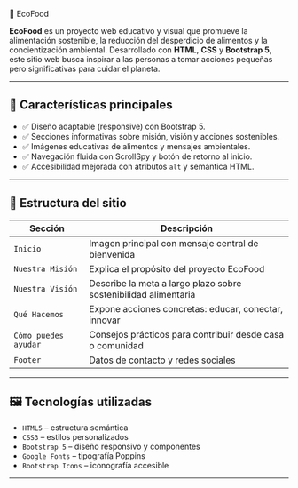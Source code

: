 🌱 EcoFood

**EcoFood** es un proyecto web educativo y visual que promueve la alimentación sostenible, la reducción del desperdicio de alimentos y la concientización ambiental. Desarrollado con **HTML**, **CSS** y **Bootstrap 5**, este sitio web busca inspirar a las personas a tomar acciones pequeñas pero significativas para cuidar el planeta.

---

## 🚀 Características principales

- ✅ Diseño adaptable (responsive) con Bootstrap 5.
- ✅ Secciones informativas sobre misión, visión y acciones sostenibles.
- ✅ Imágenes educativas de alimentos y mensajes ambientales.
- ✅ Navegación fluida con ScrollSpy y botón de retorno al inicio.
- ✅ Accesibilidad mejorada con atributos `alt` y semántica HTML.

---

## 🧩 Estructura del sitio

| Sección               | Descripción                                                                 |
|------------------------|-----------------------------------------------------------------------------|
| `Inicio`              | Imagen principal con mensaje central de bienvenida                          |
| `Nuestra Misión`      | Explica el propósito del proyecto EcoFood                                   |
| `Nuestra Visión`      | Describe la meta a largo plazo sobre sostenibilidad alimentaria             |
| `Qué Hacemos`         | Expone acciones concretas: educar, conectar, innovar                        |
| `Cómo puedes ayudar`  | Consejos prácticos para contribuir desde casa o comunidad                   |
| `Footer`              | Datos de contacto y redes sociales                                           |

---

## 🖼️ Tecnologías utilizadas

- `HTML5` – estructura semántica
- `CSS3` – estilos personalizados
- `Bootstrap 5` – diseño responsivo y componentes
- `Google Fonts` – tipografía Poppins
- `Bootstrap Icons` – iconografía accesible

---
